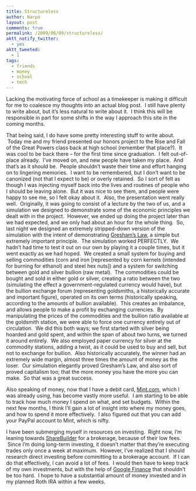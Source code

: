 ```yaml
---
title: Structureless
author: Harpo
layout: post
comments: true
permalink: /2009/06/09/structureless/
aktt_notify_twitter:
  - yes
aktt_tweeted:
  - 1
tags:
  - friends
  - money
  - school
  - tech
---
```

Lacking the motivating force of school as a timekeeper is making it difficult for me to coalesce my thoughts into an actual blog post.  I still have plenty to write about, but it&#8217;s less natural to write about it.  I think this will be responsible in part for some shifts in the way I approach this site in the coming months.

That being said, I do have some pretty interesting stuff to write about.  Today me and my friend presented our honors project to the Rise and Fall of the Great Powers class back at high school (remember that place?).  It was cool to be back there – for the first time since graduation.  I felt out-of-place already.  I&#8217;ve moved on, and new people have taken my place.  And that&#8217;s as it should be.  People shouldn&#8217;t waste their time and effort hanging on to lingering memories.  I want to be remembered, but I don&#8217;t want to be canonized (not that I expect to be) or overly retained.  So I sort of felt as though I was injecting myself back into the lives and routines of people who I should be leaving alone.  But it was nice to see them, and people were happy to see me, so I felt okay about it.  Also, the presentation went really well.  Originally, it was going to consist of a lecture by the two of us, and a simulation we designed to demonstrate some of the economic principles we dealt with in the project.  However, we ended up doing the project later than we had expected, and we only had about an hour for the whole thing.  So, last night we designed an extremely stripped-down version of the simulation with the intent of demonstrating <a href="http://en.wikipedia.org/wiki/Gresham%27s_law" target="_blank">Gresham&#8217;s Law</a>, a simple but extremely important principle.  The simulation worked PERFECTLY.  We hadn&#8217;t had time to test it out on our own by playing it a couple times, but it went exactly as we had hoped.  We created a small system for buying and selling commodities (corn and iron [represented by corn kernels (intended for burning for ethanol) and steel hex nuts]) and a system for switching between gold and silver bullion (raw metal).  The commodities could be bought and sold in either gold or silver, creating a ratio between the two (simulating the effect a government-regulated currency would have), but the bullion exchange forum (representing goldsmiths, a historically accurate and important figure), operated on its own terms (historically speaking, according to the amounts of bullion available).  This creates an imbalance, and allows people to make a profit by exchanging currencies.  By manipulating the prices of the commodities and the bullion ratio available at the goldsmith station, we were able to force one currency entirely out of circulation.  We did this both ways; we first started with silver being hoarded and gold spent, and within the span of about two turns, we turned it around entirely.  We also employed paper currency for silver at the commodity stations, adding a twist, as it could be used to buy and sell, but not to exchange for bullion.  Also historically accurately, the winner had an extremely wide margin, almost three times the amount of money as the loser.  Our simulation elegantly proved Gresham&#8217;s Law, and also sort of proved capitalism too; that the more money you have the more you can make.  So that was a great success.

Also speaking of money, now that I have a debit card, <a href="http://en.wikipedia.org/wiki/Gresham%27s_law" target="_blank">Mint.com</a>, which I was already using, has become vastly more useful.  I am starting to be able to track how much money I spend on what, and set budgets.  Within the next few months, I think I&#8217;ll gain a lot of insight into where my money goes, and how to spend it more effectively.  I also figured out that you can add your PayPal account to Mint, which is nifty.

I have been submerging myself in resources on investing.  Right now, I&#8217;m leaning towards <a href="http://sharebuilder.com" target="_blank">ShareBuilder</a> for a brokerage, because of their low fees.  Since I&#8217;m doing long-term investing, it doesn&#8217;t matter that they&#8217;re executing trades only once a week at maximum.  However, I&#8217;ve realized that I should research direct investing before committing to a brokerage account.  If I can do that effectively, I can avoid a lot of fees.  I would then have to keep track of my own investments, but with the help of <a href="http://google.com/finance" target="_blank">Google Finance</a> that shouldn&#8217;t be too hard.  I hope to have a substantial amount of money invested and in my planned Roth IRA within a few weeks.